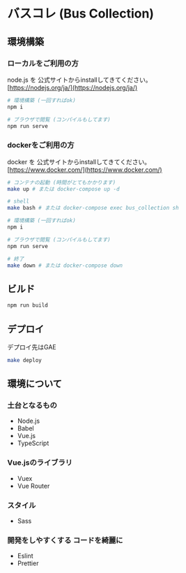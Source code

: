 # バスコレ (Bus Collection)

## 環境構築

### ローカルをご利用の方

node.js を 公式サイトからinstallしてきてください。  
[https://nodejs.org/ja/](https://nodejs.org/ja/)

```sh
# 環境構築 (一回すればok)
npm i

# ブラウザで閲覧 (コンパイルもしてます)
npm run serve
```


### dockerをご利用の方

docker を 公式サイトからinstallしてきてください。  
[https://www.docker.com/](https://www.docker.com/)

```sh
# コンテナの起動 (時間がとてもかかります)
make up # または docker-compose up -d

# shell
make bash # または docker-compose exec bus_collection sh

# 環境構築 (一回すればok)
npm i

# ブラウザで閲覧 (コンパイルもしてます)
npm run serve

# 終了
make down # または docker-compose down
```

## ビルド

```sh
npm run build
```

## デプロイ
デプロイ先はGAE

```sh
make deploy
```

## 環境について

### 土台となるもの
- Node.js
- Babel
- Vue.js
- TypeScript

### Vue.jsのライブラリ
- Vuex
- Vue Router

### スタイル
- Sass

### 開発をしやすくする コードを綺麗に
- Eslint
- Prettier
